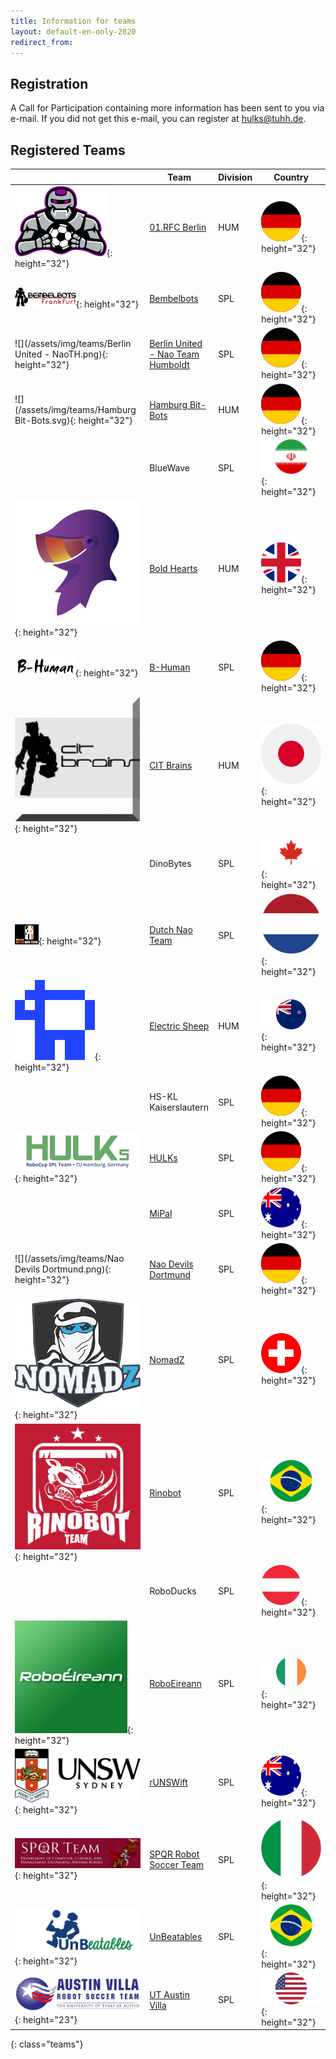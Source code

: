 ```yaml
---
title: Information for teams
layout: default-en-only-2020
redirect_from:
---
```


## Registration

A Call for Participation containing more information has been sent to you via e-mail.
If you did not get this e-mail, you can register at [hulks@tuhh.de](mailto:hulks@tuhh.de).

## Registered Teams

|                                                                 | Team                                                          | Division | Country                                  |
|-----------------------------------------------------------------|---------------------------------------------------------------|----------|------------------------------------------|
| ![](/assets/img/teams/01rfc_berlin.png){: height="32"}          | [01.RFC Berlin](https://01.rfc-berlin.de/)                    | HUM      | ![DE](/assets/img/flags/de.svg){: height="32"} |
| ![](/assets/img/teams/Bembelbots.png){: height="32"}            | [Bembelbots](https://www.jrl.cs.uni-frankfurt.de/web/robocup) | SPL      | ![DE](/assets/img/flags/de.svg){: height="32"} |
| ![](/assets/img/teams/Berlin United - NaoTH.png){: height="32"} | [Berlin United - Nao Team Humboldt](http://naoth.de)          | SPL      | ![DE](/assets/img/flags/de.svg){: height="32"} |
| ![](/assets/img/teams/Hamburg Bit-Bots.svg){: height="32"}      | [Hamburg Bit-Bots](http://bit-bots.de)                        | HUM      | ![DE](/assets/img/flags/de.svg){: height="32"} |
|                                                                 | BlueWave                                                      | SPL      | ![IR](/assets/img/flags/ir.svg){: height="32"} |
| ![](/assets/img/teams/bold_hearts.png){: height="32"}           | [Bold Hearts](http://robocup.herts.ac.uk/)                    | HUM      | ![EN](/assets/img/flags/en.svg){: height="32"} |
| ![](/assets/img/teams/B-Human.png){: height="32"}               | [B-Human](https://www.b-human.de)                             | SPL      | ![DE](/assets/img/flags/de.svg){: height="32"} |
| ![](/assets/img/teams/cit-brains.png){: height="32"}            | [CIT Brains](https://sites.google.com/a/p.chibakoudai.jp/cit-brains/home_en)  | HUM      | ![JP](/assets/img/flags/jp.svg){: height="32"} |
|                                                                 | DinoBytes                                                     | SPL      | ![CA](/assets/img/flags/ca.svg){: height="32"} |
| ![](/assets/img/teams/DNT_logo.png){: height="32"}              | [Dutch Nao Team](http://www.dutchnaoteam.nl)                  | SPL      | ![NL](/assets/img/flags/nl.svg){: height="32"} |
| ![](/assets/img/teams/electric-sheep.gif){: height="32"}        | [Electric Sheep](https://humanoid.science/)                   | HUM      | ![NZ](/assets/img/flags/nz.svg){: height="32"} |
|                                                                 | HS-KL Kaiserslautern                                          | SPL      | ![DE](/assets/img/flags/de.svg){: height="32"} |
| ![](/assets/img/teams/HULKs.svg){: height="32"}                 | [HULKs](https://hulks.de)                                     | SPL      | ![DE](/assets/img/flags/de.svg){: height="32"} |
|                                                                 | [MiPal](http://mipal.net.au/)                                 | SPL      | ![AU](/assets/img/flags/au.svg){: height="32"} |
| ![](/assets/img/teams/Nao Devils Dortmund.png){: height="32"}   | [Nao Devils Dortmund](https://naodevils.de/)                  | SPL      | ![DE](/assets/img/flags/de.svg){: height="32"} |
| ![](/assets/img/teams/nomadz.png){: height="32"}                | [NomadZ](https://robocup.ethz.ch/)                            | SPL      | ![CH](/assets/img/flags/ch.svg){: height="32"} |
| ![](/assets/img/teams/rinobot_red.png){: height="32"}           | [Rinobot](https://www.facebook.com/rinobot/)                  | SPL      | ![BR](/assets/img/flags/br.svg){: height="32"} |
|                                                                 | RoboDucks                                                     | SPL      | ![AUT](/assets/img/flags/aut.svg){: height="32"} |
| ![](/assets/img/teams/roboeireann.png){: height="32"}           | [RoboEireann](http://www.eeng.nuim.ie/robocup/)               | SPL      | ![IE](/assets/img/flags/ie.svg){: height="32"} |
| ![](/assets/img/teams/rUNSWift.png){: height="32"}              | [rUNSWift](https://www.engineering.unsw.edu.au/computer-science-engineering/student-life/student-projects/robocup)  | SPL      | ![AU](/assets/img/flags/au.svg){: height="32"} |
| ![](/assets/img/teams/spqr.jpg){: height="32"}                  | [SPQR Robot Soccer Team](http://spqr.diag.uniroma1.it/)       | SPL      | ![IT](/assets/img/flags/it.svg){: height="32"} |
| ![](/assets/img/teams/UnBeatables.bmp){: height="32"}           | [UnBeatables](https://www.facebook.com/unbeatablesbr)         | SPL      | ![BR](/assets/img/flags/br.svg){: height="32"} |
| ![](/assets/img/teams/austinvillalogo.jpg){: height="23"}       | [UT Austin Villa](https://www.cs.utexas.edu/~AustinVilla/)    | SPL      | ![US](/assets/img/flags/us.svg){: height="32"} |
{: class="teams"}
